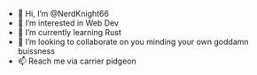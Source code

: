 - 👋 Hi, I’m @NerdKnight66
- 👀 I’m interested in Web Dev
- 🌱 I’m currently learning Rust
- 💞️ I’m looking to collaborate on you minding your own goddamn buissness
- 📫 Reach me via carrier pidgeon

<!---
NerdKnight66/NerdKnight66 is a ✨ special ✨ repository because its `README.md` (this file) appears on your GitHub profile.
You can click the Preview link to take a look at your changes.
--->
